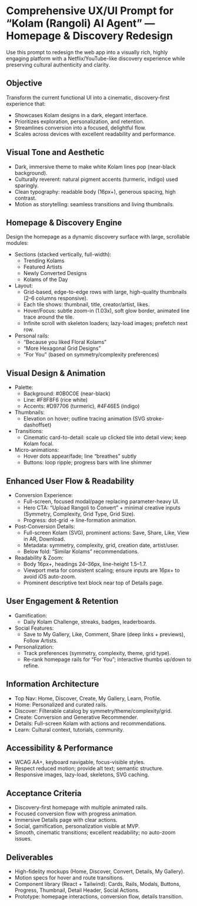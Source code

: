 # Comprehensive UX/UI Prompt for “Kolam (Rangoli) AI Agent” — Homepage & Discovery Redesign

Use this prompt to redesign the web app into a visually rich, highly engaging platform with a Netflix/YouTube-like discovery experience while preserving cultural authenticity and clarity.

## Objective
Transform the current functional UI into a cinematic, discovery-first experience that:
- Showcases Kolam designs in a dark, elegant interface.
- Prioritizes exploration, personalization, and retention.
- Streamlines conversion into a focused, delightful flow.
- Scales across devices with excellent readability and performance.

## Visual Tone and Aesthetic
- Dark, immersive theme to make white Kolam lines pop (near-black background).
- Culturally reverent: natural pigment accents (turmeric, indigo) used sparingly.
- Clean typography: readable body (16px+), generous spacing, high contrast.
- Motion as storytelling: seamless transitions and living thumbnails.

## Homepage & Discovery Engine
Design the homepage as a dynamic discovery surface with large, scrollable modules:
- Sections (stacked vertically, full-width):
  - Trending Kolams
  - Featured Artists
  - Newly Converted Designs
  - Kolams of the Day
- Layout:
  - Grid-based, edge-to-edge rows with large, high-quality thumbnails (2–6 columns responsive).
  - Each tile shows: thumbnail, title, creator/artist, likes.
  - Hover/Focus: subtle zoom-in (1.03x), soft glow border, animated line trace around the tile.
  - Infinite scroll with skeleton loaders; lazy-load images; prefetch next row.
- Personal rails:
  - “Because you liked Floral Kolams”
  - “More Hexagonal Grid Designs”
  - “For You” (based on symmetry/complexity preferences)

## Visual Design & Animation
- Palette:
  - Background: #0B0C0E (near-black)
  - Line: #F8F8F6 (rice white)
  - Accents: #D97706 (turmeric), #4F46E5 (indigo)
- Thumbnails:
  - Elevation on hover; outline tracing animation (SVG stroke-dashoffset)
- Transitions:
  - Cinematic card-to-detail: scale up clicked tile into detail view; keep Kolam focal.
- Micro-animations:
  - Hover dots appear/fade; line “breathes” subtly
  - Buttons: loop ripple; progress bars with line shimmer

## Enhanced User Flow & Readability
- Conversion Experience:
  - Full-screen, focused modal/page replacing parameter-heavy UI.
  - Hero CTA: “Upload Rangoli to Convert” + minimal creative inputs (Symmetry, Complexity, Grid Type, Grid Size).
  - Progress: dot-grid → line-formation animation.
- Post-Conversion Details:
  - Full-screen Kolam (SVG), prominent actions: Save, Share, Like, View in AR, Download.
  - Metadata: symmetry, complexity, grid, creation date, artist/user.
  - Below fold: “Similar Kolams” recommendations.
- Readability & Zoom:
  - Body 16px+, headings 24–36px, line-height 1.5–1.7.
  - Viewport meta for consistent scaling; ensure inputs are 16px+ to avoid iOS auto-zoom.
  - Prominent descriptive text block near top of Details page.

## User Engagement & Retention
- Gamification:
  - Daily Kolam Challenge, streaks, badges, leaderboards.
- Social Features:
  - Save to My Gallery, Like, Comment, Share (deep links + previews), Follow Artists.
- Personalization:
  - Track preferences (symmetry, complexity, theme, grid type).
  - Re-rank homepage rails for “For You”; interactive thumbs up/down to refine.

## Information Architecture
- Top Nav: Home, Discover, Create, My Gallery, Learn, Profile.
- Home: Personalized and curated rails.
- Discover: Filterable catalog by symmetry/theme/complexity/grid.
- Create: Conversion and Generative Recommender.
- Details: Full-screen Kolam with actions and recommendations.
- Learn: Cultural context, tutorials, community.

## Accessibility & Performance
- WCAG AA+, keyboard navigable, focus-visible styles.
- Respect reduced motion; provide alt text; semantic structure.
- Responsive images, lazy-load, skeletons, SVG caching.

## Acceptance Criteria
- Discovery-first homepage with multiple animated rails.
- Focused conversion flow with progress animation.
- Immersive Details page with clear actions.
- Social, gamification, personalization visible at MVP.
- Smooth, cinematic transitions; excellent readability; no auto-zoom issues.

## Deliverables
- High-fidelity mockups (Home, Discover, Convert, Details, My Gallery).
- Motion specs for hover and route transitions.
- Component library (React + Tailwind): Cards, Rails, Modals, Buttons, Progress, Thumbnail, Detail Header, Social Actions.
- Prototype: homepage interactions, conversion flow, details transition.
